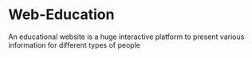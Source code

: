 # Web-Education
An educational website is a huge interactive platform to present various information for different types of people
